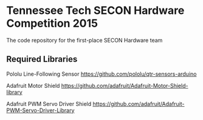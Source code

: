 Tennessee Tech SECON Hardware Competition 2015
==================

The code repository for the first-place SECON Hardware team

Required Libraries
------------------
Pololu Line-Following Sensor
https://github.com/pololu/qtr-sensors-arduino

Adafruit Motor Shield
https://github.com/adafruit/Adafruit-Motor-Shield-library

Adafruit PWM Servo Driver Shield
https://github.com/adafruit/Adafruit-PWM-Servo-Driver-Library
